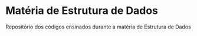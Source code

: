 # Matéria de Estrutura de Dados 

Repositório dos códigos ensinados durante a matéria de Estrutura de Dados 
